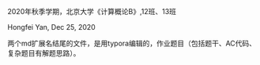 2020年秋季学期，北京大学《计算概论B》,12班、13班

Hongfei Yan, Dec 25, 2020



两个md扩展名结尾的文件，是用typora编辑的，作业题目（包括题干、AC代码、复杂题目有解题思路）。

